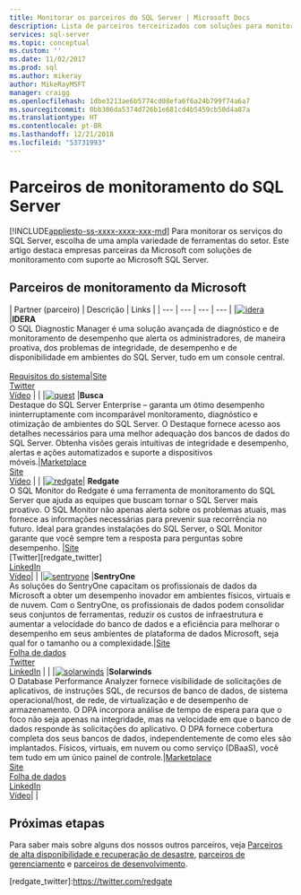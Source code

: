```yaml
---
title: Monitorar os parceiros do SQL Server | Microsoft Docs
description: Lista de parceiros terceirizados com soluções para monitorar o servidor.
services: sql-server
ms.topic: conceptual
ms.custom: ''
ms.date: 11/02/2017
ms.prod: sql
ms.author: mikeray
author: MikeRayMSFT
manager: craigg
ms.openlocfilehash: 1dbe3213ae6b5774cd08efa6f6a24b799f74a6a7
ms.sourcegitcommit: 0bb306da5374d726b1e681cd4b5459cb50d4a87a
ms.translationtype: HT
ms.contentlocale: pt-BR
ms.lasthandoff: 12/21/2018
ms.locfileid: "53731993"
---
```

# <a name="sql-server-monitoring-partners"></a>Parceiros de monitoramento do SQL Server
[!INCLUDE[appliesto-ss-xxxx-xxxx-xxx-md](../includes/appliesto-ss-xxxx-xxxx-xxx-md.md)]
Para monitorar os serviços do SQL Server, escolha de uma ampla variedade de ferramentas do setor. Este artigo destaca empresas parceiras da Microsoft com soluções de monitoramento com suporte ao Microsoft SQL Server.

<!--
|![PartnerShortName][1] |**PartnerShortName**<br>PartnerShortName Brief description of the type of products that partner provides. <br><br>List of supported versions of SQL Server, OS, OS platforms/distros Server 2005 SP4 - SQL Server 2016 on Windows |[Datasheet][PartnerShortName_datasheet]<br>[Marketplace][PartnerShortName_marketplace]<br>[Website][PartnerShortName_website]<br>[Twitter][PartnerShortName_twitter]<br>[Video][PartnerShortName_youtube]|[![veem_video](./media/partner-hadr-sql-server/PartnerShortName_video.png)](https://www.youtube.com/channel/**************)
-->

## <a name="microsoft-monitoring-partners"></a>Parceiros de monitoramento da Microsoft
| Partner (parceiro) | Descrição | Links |
| --- | --- | --- | --- |
|[![idera][1]][idera_website] |**IDERA**<br>O SQL Diagnostic Manager é uma solução avançada de diagnóstico e de monitoramento de desempenho que alerta os administradores, de maneira proativa, dos problemas de integridade, de desempenho e de disponibilidade em ambientes do SQL Server, tudo em um console central.<br><br>[Requisitos do sistema][idera_requirements]|<!--[Marketplace][idera_marketplace]<br>-->[Site][idera_website]<br>[Twitter][idera_twitter]<br>[Vídeo][idera_youtube] | |
|[![quest][3]][quest_website] |**Busca**<br>Destaque do SQL Server Enterprise – garanta um ótimo desempenho ininterruptamente com incomparável monitoramento, diagnóstico e otimização de ambientes do SQL Server. O Destaque fornece acesso aos detalhes necessários para uma melhor adequação dos bancos de dados do SQL Server. Obtenha visões gerais intuitivas de integridade e desempenho, alertas e ações automatizados e suporte a dispositivos móveis.|[Marketplace][quest_marketplace]<br>[Site][quest_website]<br>[Vídeo][quest_video] | |
|[![redgate][4]][redgate_website]| **Redgate**<br>O SQL Monitor do Redgate é uma ferramenta de monitoramento do SQL Server que ajuda as equipes que buscam tornar o SQL Server mais proativo. O SQL Monitor não apenas alerta sobre os problemas atuais, mas fornece as informações necessárias para prevenir sua recorrência no futuro. Ideal para grandes instalações do SQL Server, o SQL Monitor garante que você sempre tem a resposta para perguntas sobre desempenho. |[Site][redgate_website]<br>[Twitter][redgate_twitter]<br>[LinkedIn][redgate_linkedin] <br>[Vídeo][redgate_video]| |
|[![sentryone][2]][sentryone_website] |**SentryOne**<br>As soluções do SentryOne capacitam os profissionais de dados da Microsoft a obter um desempenho inovador em ambientes físicos, virtuais e de nuvem. Com o SentryOne, os profissionais de dados podem consolidar seus conjuntos de ferramentas, reduzir os custos de infraestrutura e aumentar a velocidade do banco de dados e a eficiência para melhorar o desempenho em seus ambientes de plataforma de dados Microsoft, seja qual for o tamanho ou a complexidade.|<!--[Marketplace][idera_marketplace]<br>-->[Site][sentryone_website]<br>[Folha de dados][sentryone_datasheet]<br>[Twitter][sentryone_twitter]<br>[LinkedIn][sentryone_linkedin] | |
|[![solarwinds][5]][solarwinds_website] |**Solarwinds**<br>O Database Performance Analyzer fornece visibilidade de solicitações de aplicativos, de instruções SQL, de recursos de banco de dados, de sistema operacional/host, de rede, de virtualização e de desempenho de armazenamento. O DPA incorpora análise de tempo de espera para que o foco não seja apenas na integridade, mas na velocidade em que o banco de dados responde às solicitações do aplicativo. O DPA fornece cobertura completa dos seus bancos de dados, independentemente de como eles são implantados. Físicos, virtuais, em nuvem ou como serviço (DBaaS), você tem tudo em um único painel de controle.|[Marketplace][solarwinds_marketplace]<br>[Site][solarwinds_website]<br>[Folha de dados][solarwinds_datasheet]<br>[LinkedIn][solarwinds_linkedin]<br>[Vídeo][solarwinds_video]| |



## <a name="next-steps"></a>Próximas etapas
Para saber mais sobre alguns dos nossos outros parceiros, veja [Parceiros de alta disponibilidade e recuperação de desastre][hadr_partners], [parceiros de gerenciamento][management_partners] e [parceiros de desenvolvimento][dev_partners].

<!--Image references-->
[1]: ./media/partner-hadr-sql-server/idera_logo.png
[2]: ./media/partner-hadr-sql-server/sentryone.png
[3]: ./media/partner-hadr-sql-server/quest.png
[4]: ./media/partner-hadr-sql-server/redgate.png
[5]: ./media/partner-hadr-sql-server/solarwinds.png

<!--Article links-->
[hadr_partners]: ./partner-hadr-sql-server.md
[management_partners]: ./partner-management-sql-server.md
[dev_partners]: ./partner-dev-sql-server.md

<!--Website links -->

[idera_website]:https://www.idera.com/productssolutions/sqlserver/sqldiagnosticmanager
[sentryone_website]:https://www.sentryone.com 
[quest_website]:https://www.quest.com/products/spotlight-on-sql-server-enterprise
[redgate_website]:https://www.red-gate.com/products/dba/sql-monitor/
[solarwinds_website]:https://www.solarwinds.com/database-performance-analyzer
<!--Get Started Links-->

<!--Datasheet Links-->
[sentryone_datasheet]:https://www.sentryone.com/platform 
[solarwinds_datasheet]:https://www.solarwinds.com/-/media/solarwinds/swdcv2/licensed-products/database-performance-analyzer-sql-server/resources/datasheets/dpa-datasheet-sql-server.ashx

<!--Marketplace Links -->
<!----Not available[idera_marketplace]:https://azure.microsoft.com/marketplace/-->  
[quest_marketplace]:https://azuremarketplace.microsoft.com/marketplace/apps/dell_software.spotlight-enterprise-12-0?tab=Overview  
[solarwinds_marketplace]:https://azuremarketplace.microsoft.com/marketplace/apps/solarwinds.solarwinds-database-performance-analyzer?tab=Overview  

<!--Press links-->
<!--[idera_press]:-->

<!--Video links-->
[idera_youtube]:https://www.idera.com/resourcecentral/videos/an-overview-of-sql-diagnostic-manager
[quest_video]:https://www.quest.com/webcast-ondemand/optimizing-and-tuning-sql-server8122701/
[redgate_video]:https://youtu.be/EYCLM9hTyME 
[solarwinds_video]:https://www.solarwinds.com/resources/video/database-performance-analyzer-overview

<!--Twitter links-->
[idera_twitter]:https://twitter.com/Idera_Software
[sentryone_twitter]:https://twitter.com/sentryone
[redgate_twitter]:https://twitter.com/redgate  

<!--Supported Systems-->
[idera_requirements]:https://www.idera.com/productssolutions/sqlserver/sqldiagnosticmanager/systemrequirements

<!--LinkedIn-->
[sentryone_linkedin]:https://www.linkedin.com/company/sentryone 
[redgate_linkedin]:https://www.linkedin.com/company/red-gate-software/
[solarwinds_linkedin]:https://linkedin.com/showcase/solarwinds-database-performance
